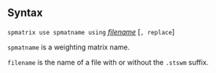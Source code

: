 ## Syntax

`spmatrix use spmatname using`
[<var class="command">filename</var><strong></strong>](http://www.stata.com/help.cgi?filename)
\[`, replace`\]

`spmatname` is a weighting matrix name.

`filename` is the name of a file with or without the `.stswm` suffix.
